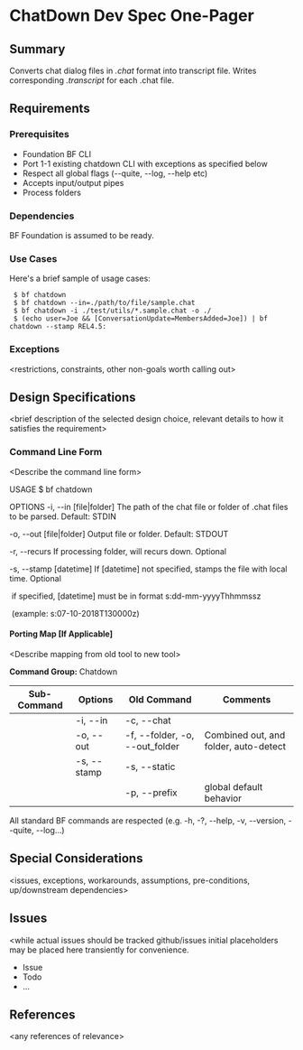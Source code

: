 # ChatDown Dev Spec One-Pager

## Summary
Converts chat dialog files in *.chat* format into transcript file. Writes corresponding *.transcript* for each .chat file.

## Requirements
### Prerequisites
* Foundation BF CLI
* Port 1-1 existing chatdown CLI with exceptions as specified below
* Respect all global flags (--quite, --log, --help etc)
* Accepts input/output pipes
* Process folders

### Dependencies

BF Foundation is assumed to be ready.

### Use Cases
Here's a brief sample of usage cases:

     $ bf chatdown
     $ bf chatdown --in=./path/to/file/sample.chat
     $ bf chatdown -i ./test/utils/*.sample.chat -o ./
     $ (echo user=Joe && [ConversationUpdate=MembersAdded=Joe]) | bf chatdown --stamp REL4.5:
### Exceptions
<restrictions, constraints, other non-goals worth calling out>

## Design Specifications
<brief description of the selected design choice, relevant details to how it satisfies the requirement>



### Command Line Form
\<Describe the command line form\>

USAGE
  $ bf chatdown

OPTIONS
  -i, --in [file|folder]	   The path of the chat file or folder of .chat files to be parsed.  Default: STDIN

 -o, --out [file|folder]	Output file or folder. Default: STDOUT

  -r, --recurs					If processing folder, will recurs down. Optional

  -s, --stamp [datetime]  If [datetime] not specified, stamps the file with local time. Optional

​										 if specified, [datetime] must be in format s:dd-mm-yyyyThhmmssz   

​										(example: s:07-10-2018T130000z)



#### Porting Map [If Applicable]

\<Describe mapping from old tool to new tool\>

**Command Group:** Chatdown

| Sub-Command | Options     | Old Command                    | Comments                              |
| ----------- | ----------- | ------------------------------ | ------------------------------------- |
|             | -i, --in    | -c, --chat                     |                                       |
|             | -o, --out   | -f, --folder, -o, --out_folder | Combined out, and folder, auto-detect |
|             | -s, --stamp | -s, --static                   |                                       |
|             |             | -p, --prefix                   | global default behavior               |

All standard BF commands are respected (e.g. -h, -?, --help, -v, --version, --quite, --log...)

## Special Considerations
<issues, exceptions, workarounds, assumptions, pre-conditions, up/downstream dependencies> 

## Issues
<while actual issues should be tracked github/issues initial placeholders may be placed here transiently for convenience.

  * Issue
  * Todo
  * ...

## References

\<any references of relevance\>